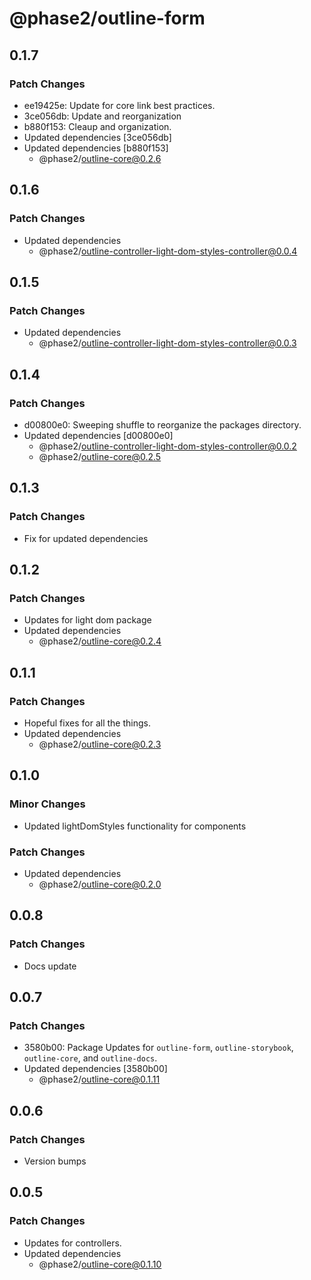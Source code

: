 # @phase2/outline-form

## 0.1.7

### Patch Changes

- ee19425e: Update for core link best practices.
- 3ce056db: Update and reorganization
- b880f153: Cleaup and organization.
- Updated dependencies [3ce056db]
- Updated dependencies [b880f153]
  - @phase2/outline-core@0.2.6

## 0.1.6

### Patch Changes

- Updated dependencies
  - @phase2/outline-controller-light-dom-styles-controller@0.0.4

## 0.1.5

### Patch Changes

- Updated dependencies
  - @phase2/outline-controller-light-dom-styles-controller@0.0.3

## 0.1.4

### Patch Changes

- d00800e0: Sweeping shuffle to reorganize the packages directory.
- Updated dependencies [d00800e0]
  - @phase2/outline-controller-light-dom-styles-controller@0.0.2
  - @phase2/outline-core@0.2.5

## 0.1.3

### Patch Changes

- Fix for updated dependencies

## 0.1.2

### Patch Changes

- Updates for light dom package
- Updated dependencies
  - @phase2/outline-core@0.2.4

## 0.1.1

### Patch Changes

- Hopeful fixes for all the things.
- Updated dependencies
  - @phase2/outline-core@0.2.3

## 0.1.0

### Minor Changes

- Updated lightDomStyles functionality for components

### Patch Changes

- Updated dependencies
  - @phase2/outline-core@0.2.0

## 0.0.8

### Patch Changes

- Docs update

## 0.0.7

### Patch Changes

- 3580b00: Package Updates for `outline-form`, `outline-storybook`, `outline-core`, and `outline-docs`.
- Updated dependencies [3580b00]
  - @phase2/outline-core@0.1.11

## 0.0.6

### Patch Changes

- Version bumps

## 0.0.5

### Patch Changes

- Updates for controllers.
- Updated dependencies
  - @phase2/outline-core@0.1.10
